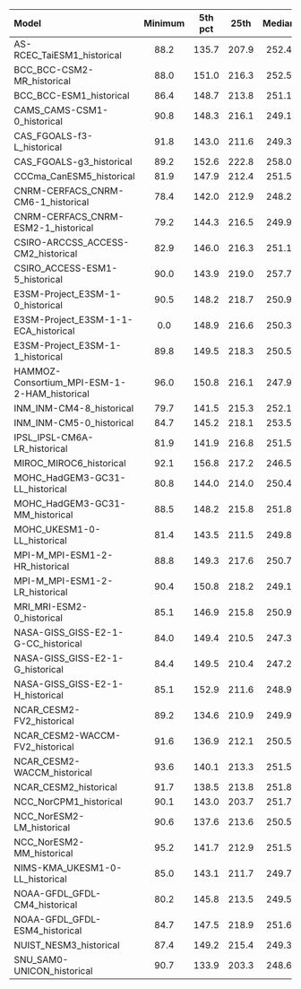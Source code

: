 Model | Minimum | 5th pct | 25th | Median | 75th | 95th pct | Maximum
 :-- |  :--:  |  :--:  |  :--:  |  :--:  |  :--:  |  :--:  |  :--: 
AS-RCEC_TaiESM1_historical |    88.2 |   135.7 |   207.9 |   252.4 |   281.5 |   298.3 |   364.8
BCC_BCC-CSM2-MR_historical |    88.0 |   151.0 |   216.3 |   252.5 |   284.6 |   298.8 |   354.9
BCC_BCC-ESM1_historical |    86.4 |   148.7 |   213.8 |   251.1 |   280.7 |   294.8 |   350.1
CAMS_CAMS-CSM1-0_historical |    90.8 |   148.3 |   216.1 |   249.1 |   277.6 |   293.2 |   352.8
CAS_FGOALS-f3-L_historical |    91.8 |   143.0 |   211.6 |   249.3 |   278.0 |   292.4 |   347.2
CAS_FGOALS-g3_historical |    89.2 |   152.6 |   222.8 |   258.0 |   282.6 |   296.6 |   353.2
CCCma_CanESM5_historical |    81.9 |   147.9 |   212.4 |   251.5 |   283.1 |   300.7 |   362.0
CNRM-CERFACS_CNRM-CM6-1_historical |    78.4 |   142.0 |   212.9 |   248.2 |   276.1 |   292.7 |   353.5
CNRM-CERFACS_CNRM-ESM2-1_historical |    79.2 |   144.3 |   216.5 |   249.9 |   277.1 |   294.1 |   358.2
CSIRO-ARCCSS_ACCESS-CM2_historical |    82.9 |   146.0 |   216.3 |   251.1 |   281.9 |   299.8 |   368.8
CSIRO_ACCESS-ESM1-5_historical |    90.0 |   143.9 |   219.0 |   257.7 |   288.1 |   306.7 |   372.8
E3SM-Project_E3SM-1-0_historical |    90.5 |   148.2 |   218.7 |   250.9 |   281.8 |   298.2 |   360.4
E3SM-Project_E3SM-1-1-ECA_historical | 0.0 |   148.9 |   216.6 |   250.3 |   281.8 |   298.3 |   361.7
E3SM-Project_E3SM-1-1_historical |    89.8 |   149.5 |   218.3 |   250.5 |   281.9 |   298.4 |   361.9
HAMMOZ-Consortium_MPI-ESM-1-2-HAM_historical |    96.0 |   150.8 |   216.1 |   247.9 |   277.8 |   293.8 |   353.8
INM_INM-CM4-8_historical |    79.7 |   141.5 |   215.3 |   252.1 |   277.8 |   293.6 |   347.2
INM_INM-CM5-0_historical |    84.7 |   145.2 |   218.1 |   253.5 |   280.1 |   296.1 |   346.5
IPSL_IPSL-CM6A-LR_historical |    81.9 |   141.9 |   216.8 |   251.5 |   279.0 |   295.0 |   355.2
MIROC_MIROC6_historical |    92.1 |   156.8 |   217.2 |   246.5 |   274.6 |   290.6 |   370.4
MOHC_HadGEM3-GC31-LL_historical |    80.8 |   144.0 |   214.0 |   250.4 |   281.1 |   298.0 |   356.5
MOHC_HadGEM3-GC31-MM_historical |    88.5 |   148.2 |   215.8 |   251.8 |   281.6 |   298.3 |   360.5
MOHC_UKESM1-0-LL_historical |    81.4 |   143.5 |   211.5 |   249.8 |   280.4 |   297.2 |   358.0
MPI-M_MPI-ESM1-2-HR_historical |    88.8 |   149.3 |   217.6 |   250.7 |   281.0 |   298.6 |   361.3
MPI-M_MPI-ESM1-2-LR_historical |    90.4 |   150.8 |   218.2 |   249.1 |   279.6 |   295.7 |   355.9
MRI_MRI-ESM2-0_historical |    85.1 |   146.9 |   215.8 |   250.9 |   280.6 |   299.3 |   363.7
NASA-GISS_GISS-E2-1-G-CC_historical |    84.0 |   149.4 |   210.5 |   247.3 |   274.7 |   292.9 |   344.0
NASA-GISS_GISS-E2-1-G_historical |    84.4 |   149.5 |   210.4 |   247.2 |   274.6 |   292.9 |   349.1
NASA-GISS_GISS-E2-1-H_historical |    85.1 |   152.9 |   211.6 |   248.9 |   274.7 |   293.3 |   351.0
NCAR_CESM2-FV2_historical |    89.2 |   134.6 |   210.9 |   249.9 |   279.2 |   296.1 |   359.5
NCAR_CESM2-WACCM-FV2_historical |    91.6 |   136.9 |   212.1 |   250.5 |   279.9 |   296.5 |   356.0
NCAR_CESM2-WACCM_historical |    93.6 |   140.1 |   213.3 |   251.5 |   281.4 |   297.8 |   359.8
NCAR_CESM2_historical |    91.7 |   138.5 |   213.8 |   251.8 |   281.2 |   297.7 |   362.8
NCC_NorCPM1_historical |    90.1 |   143.0 |   203.7 |   251.7 |   281.4 |   297.0 |   360.3
NCC_NorESM2-LM_historical |    90.6 |   137.6 |   213.6 |   250.5 |   279.8 |   296.9 |   352.6
NCC_NorESM2-MM_historical |    95.2 |   141.7 |   212.9 |   251.5 |   280.8 |   297.1 |   354.3
NIMS-KMA_UKESM1-0-LL_historical |    85.0 |   143.1 |   211.7 |   249.7 |   280.4 |   297.0 |   357.0
NOAA-GFDL_GFDL-CM4_historical |    80.2 |   145.8 |   213.5 |   249.5 |   279.5 |   296.5 |   363.3
NOAA-GFDL_GFDL-ESM4_historical |    84.7 |   147.5 |   218.9 |   251.6 |   280.8 |   298.1 |   366.0
NUIST_NESM3_historical |    87.4 |   149.2 |   215.4 |   249.3 |   277.8 |   295.2 |   362.3
SNU_SAM0-UNICON_historical |    90.7 |   133.9 |   203.3 |   248.6 |   279.7 |   296.4 |   371.5
